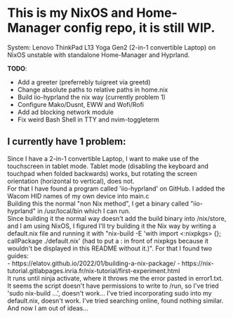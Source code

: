 # This is my NixOS and Home-Manager config repo, it is still WIP.

System: Lenovo ThinkPad L13 Yoga Gen2 (2-in-1 convertible Laptop) on NixOS unstable with standalone Home-Manager and Hyprland.

**TODO**:
- Add a greeter (preferrebly tuigreet via greetd)
- Change absolute paths to relative paths in home.nix
- Build iio-hyprland the nix way (currently problem 1)
- Configure Mako/Dusnt, EWW and Wofi/Rofi
- Add ad blocking network module
- Fix weird Bash Shell in TTY and nvim-toggleterm

## I currently have 1 problem:
<p>Since I have a 2-in-1 convertible Laptop, I want to make use of the touchscreen in tablet mode. Tablet mode (disabling the keyboard and touchpad when folded backwards) works,
but rotating the screen orientation (horizontal to vertical), does not.<br>
For that I have found a program called 'iio-hyprland' on GitHub. I added the Wacom HID names of my own device into main.c<br>
Building this the normal "non Nix method", I get a binary called "iio-hyprland" in /usr/local/bin which I can run.<br>
Since building it the normal way doesn't add the build binary into /nix/store, and I am using NixOS, I figured I'll try building it the Nix way by writing a default.nix file and running it with "nix-build -E 'with import <:nixpkgs> {}; callPackage ./default.nix' (had to put a : in front of nixpkgs because it wouldn't be displayed in this README without it.)".
For that I found two guides:<br>
- https://elatov.github.io/2022/01/building-a-nix-package/
- https://nix-tutorial.gitlabpages.inria.fr/nix-tutorial/first-experiment.html
<br>
It runs until ninja activate, where it throws me the error pasted in error1.txt.
It seems the script doesn't have permissions to write to /run, so I've tried 'sudo nix-build ...', doesn't work...
I've tried incorporating sudo into my default.nix, doesn't work. 
I've tried searching online, found nothing similar.<br>
And now I am out of ideas...</p>
